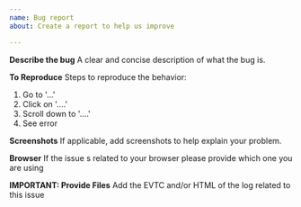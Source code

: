 ```yaml
---
name: Bug report
about: Create a report to help us improve

---
```


**Describe the bug**
A clear and concise description of what the bug is.

**To Reproduce**
Steps to reproduce the behavior:
1. Go to '...'
2. Click on '....'
3. Scroll down to '....'
4. See error

**Screenshots**
If applicable, add screenshots to help explain your problem.

**Browser**
If the issue s related to your browser please provide which one you are using

**IMPORTANT: Provide Files**
Add the EVTC and/or HTML of the log related to this issue
